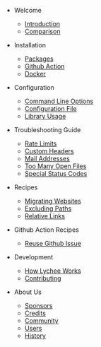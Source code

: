 - Welcome

  - [Introduction](/introduction.md)
  - [Comparison](/comparison.md)

- Installation

  - [Packages](/installation/packages.md)
  - [Github Action](/installation/github-action.md)
  - [Docker](/installation/docker.md)

- Configuration

  - [Command Line Options](/usage/cli.md)
  - [Configuration File](/usage/config.md)
  - [Library Usage](/usage/library.md)

- Troubleshooting Guide

  - [Rate Limits](/troubleshooting/rate-limits.md)
  - [Custom Headers](/troubleshooting/custom-headers.md)
  - [Mail Addresses](/troubleshooting/mail.md)
  - [Too Many Open Files](/troubleshooting/open-files.md)
  - [Special Status Codes](/troubleshooting/status-codes.md)

- Recipes

  - [Migrating Websites](/recipes/migration.md)
  - [Excluding Paths](/recipes/excluding-paths.md)
  - [Relative Links](/recipes/relative-links.md)

- Github Action Recipes

  - [Reuse Github Issue](/reuse-issue.md)

- Development

  - [How Lychee Works](/how-it-works.md)
  - [Contributing](/contributing.md)

- About Us

  - [Sponsors](/sponsors.md)
  - [Credits](/credits.md)
  - [Community](/community.md)
  - [Users](/users.md)
  - [History](/history.md)
